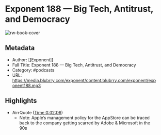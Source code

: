 # Exponent 188 — Big Tech, Antitrust, and Democracy

![rw-book-cover](https://readwise-assets.s3.amazonaws.com/static/images/article0.00998d930354.png)

## Metadata
- Author: [[Exponent]]
- Full Title: Exponent 188 — Big Tech, Antitrust, and Democracy
- Category: #podcasts
- URL: https://media.blubrry.com/exponent/content.blubrry.com/exponent/exponent188.mp3

## Highlights
- AirrQuote ([Time 0:02:06](https://www.airr.io/quote/5f372560a7c7e09e7d99a8a1))
    - Note: Apple’s management policy for the AppStore can be traced back to the company getting scarred by Adobe & Microsoft in the 90s
